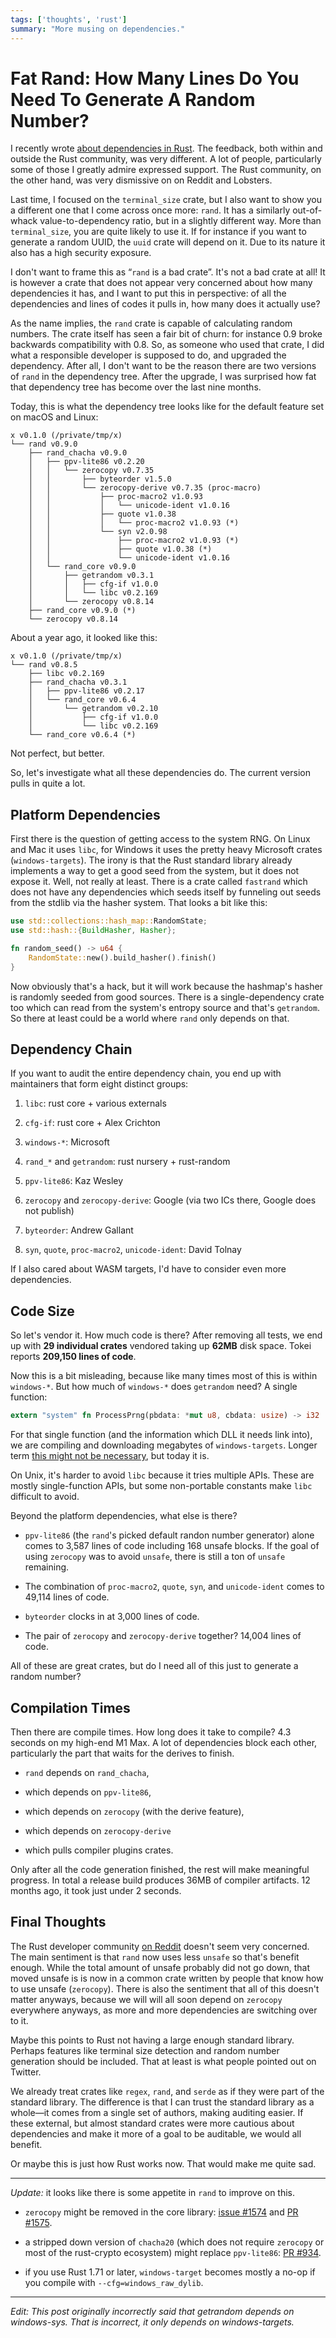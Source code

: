 ```yaml
---
tags: ['thoughts', 'rust']
summary: "More musing on dependencies."
---
```


# Fat Rand: How Many Lines Do You Need To Generate A Random Number?

I recently wrote [about dependencies in Rust](/2025/1/24/build-it-yourself/).  The feedback, both within and outside
the Rust community, was very different.  A lot of people, particularly
some of those I greatly admire expressed support.  The Rust community, on
the other hand, was very dismissive on on Reddit and Lobsters.

Last time, I focused on the `terminal_size` crate, but I also want to
show you a different one that I come across once more: `rand`.  It has a
similarly out-of-whack value-to-dependency ratio, but in a slightly
different way.  More than `terminal_size`, you are quite likely to use
it.  If for instance if you want to generate a random UUID, the `uuid`
crate will depend on it.  Due to its nature it also has a high security
exposure.

I don't want to frame this as “`rand` is a bad crate”.  It's not a bad
crate at all!  It is however a crate that does not appear very concerned
about how many dependencies it has, and I want to put this in perspective:
of all the dependencies and lines of codes it pulls in, how many does it
actually use?

As the name implies, the `rand` crate is capable of calculating random
numbers.  The crate itself has seen a fair bit of churn: for instance 0.9
broke backwards compatibility with 0.8.  So, as someone who used that
crate, I did what a responsible developer is supposed to do, and upgraded
the dependency.  After all, I don't want to be the reason there are two
versions of `rand` in the dependency tree.  After the upgrade, I was
surprised how fat that dependency tree has become over the last nine
months.

Today, this is what the dependency tree looks like for the default feature
set on macOS and Linux:

```
x v0.1.0 (/private/tmp/x)
└── rand v0.9.0
    ├── rand_chacha v0.9.0
    │   ├── ppv-lite86 v0.2.20
    │   │   └── zerocopy v0.7.35
    │   │       ├── byteorder v1.5.0
    │   │       └── zerocopy-derive v0.7.35 (proc-macro)
    │   │           ├── proc-macro2 v1.0.93
    │   │           │   └── unicode-ident v1.0.16
    │   │           ├── quote v1.0.38
    │   │           │   └── proc-macro2 v1.0.93 (*)
    │   │           └── syn v2.0.98
    │   │               ├── proc-macro2 v1.0.93 (*)
    │   │               ├── quote v1.0.38 (*)
    │   │               └── unicode-ident v1.0.16
    │   └── rand_core v0.9.0
    │       ├── getrandom v0.3.1
    │       │   ├── cfg-if v1.0.0
    │       │   └── libc v0.2.169
    │       └── zerocopy v0.8.14
    ├── rand_core v0.9.0 (*)
    └── zerocopy v0.8.14
```

About a year ago, it looked like this:

```
x v0.1.0 (/private/tmp/x)
└── rand v0.8.5
    ├── libc v0.2.169
    ├── rand_chacha v0.3.1
    │   ├── ppv-lite86 v0.2.17
    │   └── rand_core v0.6.4
    │       └── getrandom v0.2.10
    │           ├── cfg-if v1.0.0
    │           └── libc v0.2.169
    └── rand_core v0.6.4 (*)
```

Not perfect, but better.

So, let's investigate what all these dependencies do. The current version
pulls in quite a lot.

## Platform Dependencies

First there is the question of getting access to the system RNG.  On Linux
and Mac it uses `libc`, for Windows it uses the pretty heavy Microsoft
crates (`windows-targets`).  The irony is that the Rust standard library
already implements a way to get a good seed from the system, but it does
not expose it.  Well, not really at least.  There is a crate called
`fastrand` which does not have any dependencies which seeds itself by
funneling out seeds from the stdlib via the hasher system.  That looks a
bit like this:

```rust
use std::collections::hash_map::RandomState;
use std::hash::{BuildHasher, Hasher};

fn random_seed() -> u64 {
    RandomState::new().build_hasher().finish()
}
```

Now obviously that's a hack, but it will work because the hashmap's hasher
is randomly seeded from good sources.  There is a single-dependency crate
too which can read from the system's entropy source and that's
`getrandom`.  So there at least could be a world where `rand` only
depends on that.

## Dependency Chain

If you want to audit the entire dependency chain, you end up with
maintainers that form eight distinct groups:

1. `libc`: rust core + various externals

1. `cfg-if`: rust core + Alex Crichton

1. `windows-*`: Microsoft

1. `rand_*` and `getrandom`: rust nursery + rust-random

1. `ppv-lite86`: Kaz Wesley

1. `zerocopy` and `zerocopy-derive`: Google (via two ICs there, Google
does not publish)

1. `byteorder`: Andrew Gallant

1. `syn`, `quote`, `proc-macro2`, `unicode-ident`: David Tolnay

If I also cared about WASM targets, I'd have to consider even more
dependencies.

## Code Size

So let's vendor it.  How much code is there?  After removing all tests, we
end up with **29 individual crates** vendored taking up **62MB** disk
space.  Tokei reports **209,150 lines of code**.

Now this is a bit misleading, because like many times most of this is
within `windows-*`.  But how much of `windows-*` does `getrandom`
need?  A single function:

```rust
extern "system" fn ProcessPrng(pbdata: *mut u8, cbdata: usize) -> i32
```

For that single function (and the information which DLL it needs link
into), we are compiling and downloading megabytes of `windows-targets`.
Longer term [this might not be necessary](https://rust-lang.github.io/rfcs/2627-raw-dylib-kind.html), but today
it is.

On Unix, it's harder to avoid `libc` because it tries multiple APIs.
These are mostly single-function APIs, but some non-portable constants
make `libc` difficult to avoid.

Beyond the platform dependencies, what else is there?

- `ppv-lite86` (the `rand`'s picked default randon number generator)
alone comes to 3,587 lines of code including 168 unsafe blocks.  If
the goal of using `zerocopy` was to avoid `unsafe`, there is still
a ton of `unsafe` remaining.

- The combination of `proc-macro2`, `quote`, `syn`, and
`unicode-ident` comes to 49,114 lines of code.

- `byteorder` clocks in at 3,000 lines of code.

- The pair of `zerocopy` and `zerocopy-derive` together?  14,004 lines
of code.

All of these are great crates, but do I need all of this just to generate a random number?

## Compilation Times

Then there are compile times.  How long does it take to compile? 4.3
seconds on my high-end M1 Max.  A lot of dependencies block each other,
particularly the part that waits for the derives to finish.

- `rand` depends on `rand_chacha`,

- which depends on `ppv-lite86`,

- which depends on `zerocopy` (with the derive feature),

- which depends on `zerocopy-derive`

- which pulls compiler plugins crates.

Only after all the code generation finished, the rest will make meaningful
progress.  In total a release build produces 36MB of compiler artifacts.
12 months ago, it took just under 2 seconds.

## Final Thoughts

The Rust developer community [on Reddit](https://www.reddit.com/r/rust/comments/1igjiip/rand_now_depends_on_zerocopy/)
doesn't seem very concerned.  The main sentiment is that `rand` now uses less
`unsafe` so that's benefit enough.  While the total amount of unsafe
probably did not go down, that moved unsafe is is now in a common crate
written by people that know how to use unsafe (`zerocopy`).  There is
also the sentiment that all of this doesn't matter anyways, because we
will will all soon depend on `zerocopy` everywhere anyways, as more and
more dependencies are switching over to it.

Maybe this points to Rust not having a large enough standard library.
Perhaps features like terminal size detection and random number generation
should be included.  That at least is what people pointed out on Twitter.

We already treat crates like `regex`, `rand`, and `serde` as if they
were part of the standard library.  The difference is that I can trust the
standard library as a whole—it comes from a single set of authors, making
auditing easier.  If these external, but almost standard crates were more
cautious about dependencies and make it more of a goal to be auditable, we
would all benefit.

Or maybe this is just how Rust works now.  That would make me quite sad.

---

*Update:* it looks like there is some appetite in `rand` to improve on
this.

- `zerocopy` might be removed in the core library: [issue #1574](https://github.com/rust-random/rand/issues/1574) and [PR #1575](https://github.com/rust-random/rand/pull/1575).

- a stripped down version of `chacha20` (which does not require `zerocopy`
or most of the rust-crypto ecosystem) might replace `ppv-lite86`:
[PR #934](https://github.com/rust-random/rand/issues/934).

- if you use Rust 1.71 or later, `windows-target` becomes mostly a
no-op if you compile with `--cfg=windows_raw_dylib`.

---

*Edit: This post originally incorrectly said that getrandom depends on
windows-sys.  That is incorrect, it only depends on windows-targets.*

